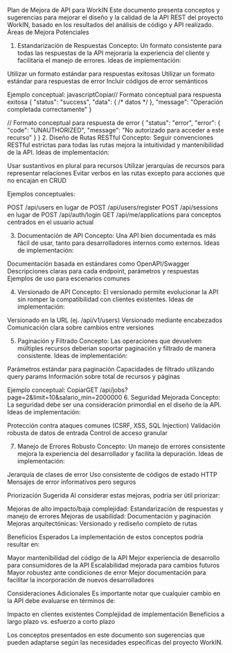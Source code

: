 Plan de Mejora de API para WorkIN
Este documento presenta conceptos y sugerencias para mejorar el diseño y la calidad de la API REST del proyecto WorkIN, basado en los resultados del análisis de código y API realizado.
Áreas de Mejora Potenciales
1. Estandarización de Respuestas
Concepto: Un formato consistente para todas las respuestas de la API mejoraría la experiencia del cliente y facilitaría el manejo de errores.
Ideas de implementación:

Utilizar un formato estándar para respuestas exitosas
Utilizar un formato estándar para respuestas de error
Incluir códigos de error semánticos

Ejemplo conceptual:
javascriptCopiar// Formato conceptual para respuesta exitosa
{
  "status": "success",
  "data": { /* datos */ },
  "message": "Operación completada correctamente"
}

// Formato conceptual para respuesta de error
{
  "status": "error",
  "error": {
    "code": "UNAUTHORIZED",
    "message": "No autorizado para acceder a este recurso"
  }
}
2. Diseño de Rutas RESTful
Concepto: Seguir convenciones RESTful estrictas para todas las rutas mejora la intuitividad y mantenibilidad de la API.
Ideas de implementación:

Usar sustantivos en plural para recursos
Utilizar jerarquías de recursos para representar relaciones
Evitar verbos en las rutas excepto para acciones que no encajan en CRUD

Ejemplos conceptuales:

POST /api/users en lugar de POST /api/users/register
POST /api/sessions en lugar de POST /api/auth/login
GET /api/me/applications para conceptos centrados en el usuario actual

3. Documentación de API
Concepto: Una API bien documentada es más fácil de usar, tanto para desarrolladores internos como externos.
Ideas de implementación:

Documentación basada en estándares como OpenAPI/Swagger
Descripciones claras para cada endpoint, parámetros y respuestas
Ejemplos de uso para escenarios comunes

4. Versionado de API
Concepto: El versionado permite evolucionar la API sin romper la compatibilidad con clientes existentes.
Ideas de implementación:

Versionado en la URL (ej. /api/v1/users)
Versionado mediante encabezados
Comunicación clara sobre cambios entre versiones

5. Paginación y Filtrado
Concepto: Las operaciones que devuelven múltiples recursos deberían soportar paginación y filtrado de manera consistente.
Ideas de implementación:

Parámetros estándar para paginación
Capacidades de filtrado utilizando query params
Información sobre total de recursos y páginas

Ejemplo conceptual:
CopiarGET /api/jobs?page=2&limit=10&salario_min=2000000
6. Seguridad Mejorada
Concepto: La seguridad debe ser una consideración primordial en el diseño de la API.
Ideas de implementación:

Protección contra ataques comunes (CSRF, XSS, SQL Injection)
Validación robusta de datos de entrada
Control de acceso granular

7. Manejo de Errores Robusto
Concepto: Un manejo de errores consistente mejora la experiencia del desarrollador y facilita la depuración.
Ideas de implementación:

Jerarquía de clases de error
Uso consistente de códigos de estado HTTP
Mensajes de error informativos pero seguros

Priorización Sugerida
Al considerar estas mejoras, podría ser útil priorizar:

Mejoras de alto impacto/baja complejidad: Estandarización de respuestas y manejo de errores
Mejoras de usabilidad: Documentación y paginación
Mejoras arquitectónicas: Versionado y rediseño completo de rutas

Beneficios Esperados
La implementación de estos conceptos podría resultar en:

Mayor mantenibilidad del código de la API
Mejor experiencia de desarrollo para consumidores de la API
Escalabilidad mejorada para cambios futuros
Mayor robustez ante condiciones de error
Mejor documentación para facilitar la incorporación de nuevos desarrolladores

Consideraciones Adicionales
Es importante notar que cualquier cambio en la API debe evaluarse en términos de:

Impacto en clientes existentes
Complejidad de implementación
Beneficios a largo plazo vs. esfuerzo a corto plazo

Los conceptos presentados en este documento son sugerencias que pueden adaptarse según las necesidades específicas del proyecto WorkIN.